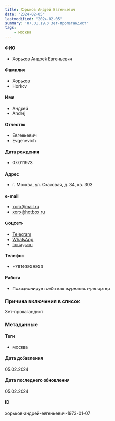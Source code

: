 ```yaml
---
title: Хорьков Андрей Евгеньевич
date: "2024-02-05"
lastmodified: "2024-02-05"
summary: '07.01.1973 Зет-пропагандист'
tags: 
    - москва
---
```

<!--# pp2-->
<!--## Фигурант-->
<!--### Личные данные-->
#### ФИО
- Хорьков Андрей Евгеньевич
#### Фамилия
- Хорьков
- Horkov
#### Имя
- Андрей
- Andrej
#### Отчество
- Евгеньевич
- Evgenevich
#### Дата рождения
- 07.01.1973
#### Адрес
- г. Москва, ул. Скаковая, д. 34, кв. 303
#### e-mail
- xorx@mail.ru
- xorx@hotbox.ru
#### Соцсети
- [Telegram](https://t.me/andyxorx)
- [WhatsApp](https://api.whatsapp.com/send/?phone=79166959953)
- [Instagram](https://www.instagram.com/andyxorx/)
#### Телефон
- +79166959953
#### Работа
- Позиционирует себя как журналист-репортер
### Причина включения в список
Зет-пропагандист
### Метаданные
#### Теги
- москва
#### Дата добавления
05.02.2024
#### Дата последнего обновления
05.02.2024
#### ID
хорьков-андрей-евгеньевич-1973-01-07
<!--## END;-->
